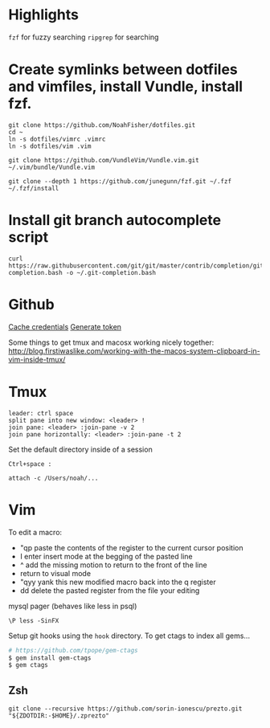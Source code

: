 Highlights
=========
`fzf` for fuzzy searching
`ripgrep` for searching

# Create symlinks between dotfiles and vimfiles, install Vundle, install fzf.
```
git clone https://github.com/NoahFisher/dotfiles.git
cd ~
ln -s dotfiles/vimrc .vimrc
ln -s dotfiles/vim .vim

git clone https://github.com/VundleVim/Vundle.vim.git ~/.vim/bundle/Vundle.vim

git clone --depth 1 https://github.com/junegunn/fzf.git ~/.fzf
~/.fzf/install
```

# Install git branch autocomplete script
```
curl https://raw.githubusercontent.com/git/git/master/contrib/completion/git-completion.bash -o ~/.git-completion.bash
```

# Github

[Cache credentials](https://docs.github.com/en/github/using-git/caching-your-github-credentials-in-git)
[Generate token](https://docs.github.com/en/github/authenticating-to-github/creating-a-personal-access-token)

Some things to get tmux and macosx working nicely together:
http://blog.firstiwaslike.com/working-with-the-macos-system-clipboard-in-vim-inside-tmux/

Tmux
=========
```
leader: ctrl space
split pane into new window: <leader> !
join pane: <leader> :join-pane -v 2
join pane horizontally: <leader> :join-pane -t 2
```

Set the default directory inside of a session
```
Ctrl+space :

attach -c /Users/noah/...
```

Vim
=========

To edit a macro:
- "qp paste the contents of the register to the current cursor position
- I enter insert mode at the begging of the pasted line
- ^ add the missing motion to return to the front of the line
- <Escape> return to visual mode
- "qyy yank this new modified macro back into the q register
- dd delete the pasted register from the file your editing

mysql pager (behaves like less in psql)
```
\P less -SinFX
```

Setup git hooks using the `hook` directory. To get ctags to index all gems...
```bash
# https://github.com/tpope/gem-ctags
$ gem install gem-ctags
$ gem ctags
```

Zsh
---

```
git clone --recursive https://github.com/sorin-ionescu/prezto.git "${ZDOTDIR:-$HOME}/.zprezto"
```
